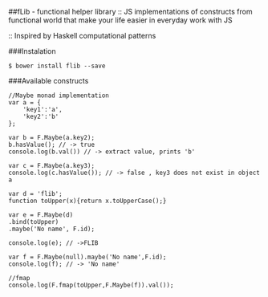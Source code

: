 ##fLib - functional helper library
:: JS implementations of constructs from functional world that make your life easier in everyday work with JS

:: Inspired by Haskell computational patterns

###Instalation
```
$ bower install flib --save
```
###Available constructs

 ```
 //Maybe monad implementation
 var a = {
	 'key1':'a',
	 'key2':'b'
 };

 var b = F.Maybe(a.key2);
 b.hasValue(); // -> true
 console.log(b.val()) // -> extract value, prints 'b'

 var c = F.Maybe(a.key3);
 console.log(c.hasValue()); // -> false , key3 does not exist in object a

 var d = 'flib';
 function toUpper(x){return x.toUpperCase();}

 var e = F.Maybe(d)
 .bind(toUpper)
 .maybe('No name', F.id);

 console.log(e); // ->FLIB

 var f = F.Maybe(null).maybe('No name',F.id);
 console.log(f); // -> 'No name'

 //fmap
 console.log(F.fmap(toUpper,F.Maybe(f)).val());



        
 ``` 
